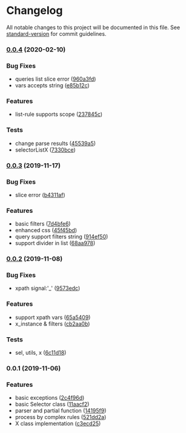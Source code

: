 # Changelog

All notable changes to this project will be documented in this file. See [standard-version](https://github.com/conventional-changelog/standard-version) for commit guidelines.

### [0.0.4](https://github.com/wooddance/parselx/compare/v0.0.3...v0.0.4) (2020-02-10)


### Bug Fixes

* queries list slice error ([960a3fd](https://github.com/wooddance/parselx/commit/960a3fd))
* vars accepts string ([e85b12c](https://github.com/wooddance/parselx/commit/e85b12c))


### Features

* list-rule supports scope ([237845c](https://github.com/wooddance/parselx/commit/237845c))


### Tests

* change parse results ([45539a5](https://github.com/wooddance/parselx/commit/45539a5))
* selectorListX ([7330bce](https://github.com/wooddance/parselx/commit/7330bce))



### [0.0.3](https://github.com/wooddance/parselx/compare/v0.0.2...v0.0.3) (2019-11-17)


### Bug Fixes

* slice error ([b4311af](https://github.com/wooddance/parselx/commit/b4311af))


### Features

* basic filters ([7d4bfe6](https://github.com/wooddance/parselx/commit/7d4bfe6))
* enhanced css ([45f45bd](https://github.com/wooddance/parselx/commit/45f45bd))
* query support filters string ([914ef50](https://github.com/wooddance/parselx/commit/914ef50))
* support divider in list ([68aa978](https://github.com/wooddance/parselx/commit/68aa978))



### [0.0.2](https://github.com/wooddance/parselx/compare/v0.0.1...v0.0.2) (2019-11-08)


### Bug Fixes

* xpath signal:'_' ([9573edc](https://github.com/wooddance/parselx/commit/9573edc))


### Features

* support xpath vars ([65a5409](https://github.com/wooddance/parselx/commit/65a5409))
* x_instance & filters ([cb2aa0b](https://github.com/wooddance/parselx/commit/cb2aa0b))


### Tests

* sel, utils, x ([6c11d18](https://github.com/wooddance/parselx/commit/6c11d18))



### 0.0.1 (2019-11-06)


### Features

* basic exceptions ([2c4f96d](https://github.com/wooddance/parselx/commit/2c4f96d))
* basic Selector class ([11aacf2](https://github.com/wooddance/parselx/commit/11aacf2))
* parser and partial function ([14195f9](https://github.com/wooddance/parselx/commit/14195f9))
* process by complex rules ([521dd2a](https://github.com/wooddance/parselx/commit/521dd2a))
* X class implementation ([c3ecd25](https://github.com/wooddance/parselx/commit/c3ecd25))
